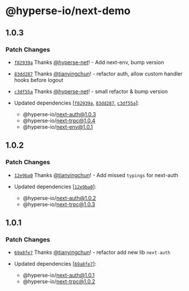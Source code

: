 # @hyperse-io/next-demo

## 1.0.3

### Patch Changes

- [`f82939a`](https://github.com/hyperse-io/next-mate/commit/f82939a919ebe6c4c317fbd431497600cbbc58fd) Thanks [@hyperse-net](https://github.com/hyperse-net)! - Add next-env, bump version

- [`83dd287`](https://github.com/hyperse-io/next-mate/commit/83dd2872b1bf8cb54990f208e2005bc571b03889) Thanks [@tianyingchun](https://github.com/tianyingchun)! - refactor auth, allow custom handler hooks before logout

- [`c3df55a`](https://github.com/hyperse-io/next-mate/commit/c3df55a20084974ae90e5d635b654bfaa6d3d6e2) Thanks [@hyperse-net](https://github.com/hyperse-net)! - small refactor & bump version

- Updated dependencies [[`f82939a`](https://github.com/hyperse-io/next-mate/commit/f82939a919ebe6c4c317fbd431497600cbbc58fd), [`83dd287`](https://github.com/hyperse-io/next-mate/commit/83dd2872b1bf8cb54990f208e2005bc571b03889), [`c3df55a`](https://github.com/hyperse-io/next-mate/commit/c3df55a20084974ae90e5d635b654bfaa6d3d6e2)]:
  - @hyperse-io/next-auth@1.0.3
  - @hyperse-io/next-trpc@1.0.4
  - @hyperse-io/next-env@1.0.1

## 1.0.2

### Patch Changes

- [`12e9ba0`](https://github.com/hyperse-io/next-mate/commit/12e9ba0507aba59c205bc0999be841f64c8aaa56) Thanks [@tianyingchun](https://github.com/tianyingchun)! - Add missed `typings` for next-auth

- Updated dependencies [[`12e9ba0`](https://github.com/hyperse-io/next-mate/commit/12e9ba0507aba59c205bc0999be841f64c8aaa56)]:
  - @hyperse-io/next-auth@1.0.2
  - @hyperse-io/next-trpc@1.0.3

## 1.0.1

### Patch Changes

- [`69a8fe7`](https://github.com/hyperse-io/next-mate/commit/69a8fe74600db20b5ad26047675b354e0c4fc3b8) Thanks [@tianyingchun](https://github.com/tianyingchun)! - refactor add new lib `next-auth`

- Updated dependencies [[`69a8fe7`](https://github.com/hyperse-io/next-mate/commit/69a8fe74600db20b5ad26047675b354e0c4fc3b8)]:
  - @hyperse-io/next-auth@1.0.1
  - @hyperse-io/next-trpc@1.0.2
